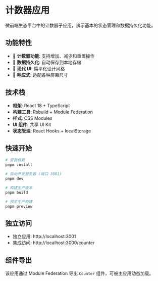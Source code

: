 # 计数器应用

微前端生态平台中的计数器子应用，演示基本的状态管理和数据持久化功能。

## 功能特性

- 🔢 **计数器功能**: 支持增加、减少和重置操作
- 💾 **数据持久化**: 自动保存到本地存储
- 🎨 **现代 UI**: 扁平化设计风格
- 📱 **响应式**: 适配各种屏幕尺寸

## 技术栈

- **框架**: React 18 + TypeScript
- **构建工具**: Rsbuild + Module Federation
- **样式**: CSS Modules
- **UI 组件**: 共享 UI Kit
- **状态管理**: React Hooks + localStorage

## 快速开始

```bash
# 安装依赖
pnpm install

# 启动开发服务器 (端口 3001)
pnpm dev

# 构建生产版本
pnpm build

# 预览生产构建
pnpm preview
```

## 独立访问

- 独立应用: http://localhost:3001
- 集成访问: http://localhost:3000/counter

## 组件导出

该应用通过 Module Federation 导出 `Counter` 组件，可被主应用动态加载。
